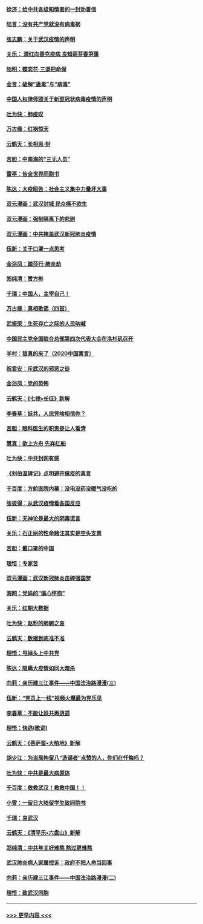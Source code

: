 #### [徐济：给中共各级知情者的一封劝善信](../pages/nsc993/n11868561.md?t=02150331) 
#### [陆言：没有共产党就没有病毒祸](../pages/nsc993/n11868232.md?t=02150331) 
#### [张志鹏：关于武汉疫情的声明](../pages/nsc993/n11867182.md?t=02150331) 
#### [关乐： 漂红向善克疫病 良知萌芽春笋蓬](../pages/nsc993/n11865710.md?t=02150331) 
#### [陆明：蝶恋花‧三退把命保](../pages/nsc993/n11865673.md?t=02150331) 
#### [金言：破解“蛊毒”与“病毒”](../pages/nsc993/n11864103.md?t=02150331) 
#### [中国人权律师团关于新型冠状病毒疫情的声明](../pages/nsc993/n11864249.md?t=02150331) 
#### [吐为快：肺疫叹](../pages/nsc993/n11864027.md?t=02150331) 
#### [万古缘：红祸惊天](../pages/nsc993/n11864079.md?t=02150331) 
#### [云鹤天：长相思‧封](../pages/nsc993/n11864006.md?t=02150331) 
#### [苦胆：中南海的“三无人员”](../pages/nsc993/n11862997.md?t=02150331) 
#### [雷亭：告全世界同胞书](../pages/nsc993/n11862572.md?t=02150331) 
#### [陈达：大疫昭告：社会主义集中力量坏大事](../pages/nsc993/n11859419.md?t=02150331) 
#### [双元漫画：武汉封城 民众痛不欲生](../pages/nsc993/n11859287.md?t=02150331) 
#### [双元漫画：强制隔离下的悲剧](../pages/nsc993/n11859244.md?t=02150331) 
#### [双元漫画：中共掩盖武汉新冠肺炎疫情](../pages/nsc993/n11858249.md?t=02150331) 
#### [伍新：关于口罩一点思考](../pages/nsc993/n11859195.md?t=02150331) 
#### [金浴凤：踏莎行‧肺炎劫](../pages/nsc993/n11858227.md?t=02150331) 
#### [郑纯清：赞方彬](../pages/nsc993/n11856803.md?t=02150331) 
#### [千瑞；中国人，主宰自己！](../pages/nsc993/n11856793.md?t=02150331) 
#### [万古缘：真相歌谣（四首）](../pages/nsc993/n11856263.md?t=02150331) 
#### [武振荣：生死存亡之际的人民呐喊](../pages/nsc993/n11856256.md?t=02150331) 
#### [中国民主党全国联合总部第四次代表大会在洛杉矶召开](../pages/nsc993/n11856344.md?t=02150331) 
#### [羊村：狼真的来了（2020中国寓言）](../pages/nsc993/n11856229.md?t=02150331) 
#### [祝君安：斥武汉的邪恶之徒](../pages/nsc993/n11855861.md?t=02150331) 
#### [金浴凤：党的恐怖](../pages/nsc993/n11855849.md?t=02150331) 
#### [云鹤天：《七律▪长征》新解](../pages/nsc993/n11855479.md?t=02150331) 
#### [李春草：妖共，人民凭啥相信你？](../pages/nsc993/n11855196.md?t=02150331) 
#### [苦胆：眼科医生的职责是让人看清](../pages/nsc993/n11853840.md?t=02150331) 
#### [慧真：欲上方舟 先弃红船](../pages/nsc993/n11853483.md?t=02150331) 
#### [吐为快：中共封网有感](../pages/nsc993/n11852575.md?t=02150331) 
#### [《刘伯温碑记》点明避开瘟疫的真言](../pages/nsc993/n11852128.md?t=02150331) 
#### [千百度：方舱医院内幕：没电没药没暖气没吃的](../pages/nsc993/n11850211.md?t=02150331) 
#### [张彼得：从武汉疫情看各国反应](../pages/nsc993/n11850102.md?t=02150331) 
#### [伍新：无神论是最大的阴毒谎言](../pages/nsc993/n11846129.md?t=02150331) 
#### [关乐：石正丽的性命赌注其实是空头支票](../pages/nsc993/n11846109.md?t=02150331) 
#### [苦胆：戴口罩的中国](../pages/nsc993/n11845576.md?t=02150331) 
#### [理悟：专家苦](../pages/nsc993/n11845564.md?t=02150331) 
#### [双元漫画：武汉新冠肺炎击碎强国梦](../pages/nsc993/n11843320.md?t=02150331) 
#### [海网：党妈的“瘟心怀抱”](../pages/nsc993/n11840740.md?t=02150331) 
#### [关乐：红朝大数据](../pages/nsc993/n11840675.md?t=02150331) 
#### [吐为快：赵粉的肺腑之哀](../pages/nsc993/n11840618.md?t=02150331) 
#### [云鹤天：数据到底准不准](../pages/nsc993/n11840325.md?t=02150331) 
#### [理悟：甩掉头上中共党](../pages/nsc993/n11838826.md?t=02150331) 
#### [陈达：隐瞒大疫情如同大暗杀](../pages/nsc993/n11838771.md?t=02150331) 
#### [向莉：亲历建三江事件——中国法治路漫漫(三)](../pages/nsc993/n11831825.md?t=02150331) 
#### [伍新：“党员上一线”视频火爆最为党乐见](../pages/nsc993/n11838200.md?t=02150331) 
#### [李春草：不能让妖共再逍遥](../pages/nsc993/n11838102.md?t=02150331) 
#### [理悟：快逃(歌词)](../pages/nsc993/n11838083.md?t=02150331) 
#### [云鹤天：《菩萨蛮▪大柏地》新解](../pages/nsc993/n11838059.md?t=02150331) 
#### [胡少江：为当局拘留八“造谣者”点赞的人，你们在忏悔吗？](../pages/nsc993/n11836801.md?t=02150331) 
#### [吐为快：中共是最大病原体](../pages/nsc993/n11836748.md?t=02150331) 
#### [千百度：救救武汉！救救中国！！](../pages/nsc993/n11836145.md?t=02150331) 
#### [小雪：一留日大陆留学生致同胞书](../pages/nsc993/n11834624.md?t=02150331) 
#### [千瑞：哀武汉](../pages/nsc993/n11833647.md?t=02150331) 
#### [云鹤天：《清平乐▪六盘山》新解](../pages/nsc993/n11833611.md?t=02150331) 
#### [郑纯清：中共年关好难熬 熬过更难熬](../pages/nsc993/n11833489.md?t=02150331) 
#### [武汉肺炎病人家属控诉：政府不把人命当回事](../pages/nsc993/n11833205.md?t=02150331) 
#### [向莉：亲历建三江事件——中国法治路漫漫(二)](../pages/nsc993/n11829102.md?t=02150331) 
#### [理悟：致武汉同胞](../pages/nsc993/n11831522.md?t=02150331) 

----
#### [ >>> 更早内容 <<< ](../indexes/nsc993-earlier.md)
